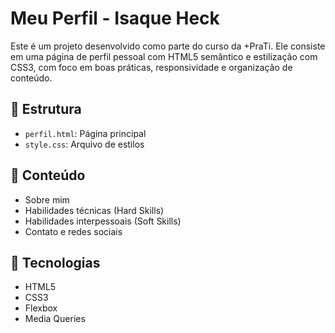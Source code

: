 # Meu Perfil - Isaque Heck

Este é um projeto desenvolvido como parte do curso da +PraTi. Ele consiste em uma página de perfil pessoal com HTML5 semântico e estilização com CSS3, com foco em boas práticas, responsividade e organização de conteúdo.

## 📁 Estrutura
- `perfil.html`: Página principal
- `style.css`: Arquivo de estilos

## 📌 Conteúdo
- Sobre mim
- Habilidades técnicas (Hard Skills)
- Habilidades interpessoais (Soft Skills)
- Contato e redes sociais

## 🚀 Tecnologias
- HTML5
- CSS3
- Flexbox
- Media Queries